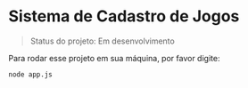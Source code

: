 <h1>Sistema de Cadastro de Jogos</h1>

> Status do projeto: Em desenvolvimento

Para rodar esse projeto em sua máquina, por favor digite:

```
node app.js
```
